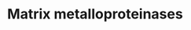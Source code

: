 ---
annotations:
- id: PW:0000646
  parent: signaling pathway
  type: Pathway Ontology
  value: cell-extracellular matrix signaling pathway
authors:
- MaintBot
- Thomas
- Ddigles
- Eweitz
description: 'Matrix metalloproteinases (MMPs) are zinc-dependent endopeptidases;
  other family members are adamalysins, serralysins, and astacins. The MMPs belong
  to a larger family of proteases known as the metzincin superfamily. Collectively
  they are capable of degrading all kinds of extracellular matrix proteins, but also
  can process a number of bioactive molecules. They are known to be involved in the
  cleavage of cell surface receptors, the release of apoptotic ligands (such as the
  FAS ligand), and chemokine/cytokine in/activation. MMPs are also thought to play
  a major role on cell behaviors such as cell proliferation, migration (adhesion/dispersion),
  differentiation, angiogenesis, apoptosis and host defense.  Source: [[wikipedia:Matrix_metalloproteinase|Wikipedia]]'
last-edited: 2021-05-21
organisms:
- Pan troglodytes
redirect_from:
- /index.php/Pathway:WP942
- /instance/WP942
- /instance/WP942_rr117406
revision: r117406
schema-jsonld:
- '@context': https://schema.org/
  '@id': https://wikipathways.github.io/pathways/WP942.html
  '@type': Dataset
  creator:
    '@type': Organization
    name: WikiPathways
  description: 'Matrix metalloproteinases (MMPs) are zinc-dependent endopeptidases;
    other family members are adamalysins, serralysins, and astacins. The MMPs belong
    to a larger family of proteases known as the metzincin superfamily. Collectively
    they are capable of degrading all kinds of extracellular matrix proteins, but
    also can process a number of bioactive molecules. They are known to be involved
    in the cleavage of cell surface receptors, the release of apoptotic ligands (such
    as the FAS ligand), and chemokine/cytokine in/activation. MMPs are also thought
    to play a major role on cell behaviors such as cell proliferation, migration (adhesion/dispersion),
    differentiation, angiogenesis, apoptosis and host defense.  Source: [[wikipedia:Matrix_metalloproteinase|Wikipedia]]'
  keywords:
  - MMP1
  - MMP10
  - MMP11
  - MMP12
  - MMP13
  - MMP14
  - MMP15
  - MMP16
  - MMP17
  - MMP19
  - MMP2
  - MMP20
  - MMP23B
  - MMP24
  - MMP26
  - MMP27
  - MMP3
  - MMP7
  - MMP8
  - MMP9
  - TCF20
  - TIMP3
  - TIMP4
  - TNF
  license: CC0
  name: Matrix metalloproteinases
seo: CreativeWork
title: Matrix metalloproteinases
wpid: WP942
---